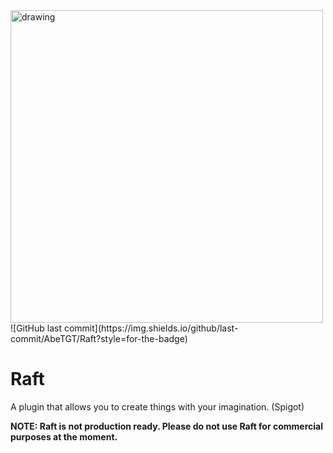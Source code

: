 <img src="https://user-images.githubusercontent.com/69663458/194954417-9a24dacc-0efe-4d7c-a065-5f6cf027d37e.png" alt="drawing" width="500"/>
![GitHub last commit](https://img.shields.io/github/last-commit/AbeTGT/Raft?style=for-the-badge)

# Raft
A plugin that allows you to create things with your imagination. (Spigot)

**NOTE: Raft is not production ready. Please do not use Raft for commercial purposes at the moment.**
